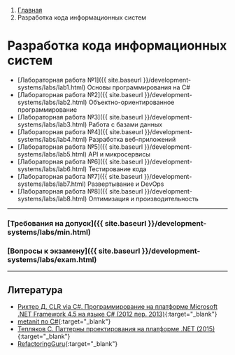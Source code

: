 <ol class="breadcrumb">
  <li class="breadcrumb-item"><a href="{{ site.baseurl }}">Главная</a></li>
  <li class="breadcrumb-item active">Разработка кода информационных систем</li>
</ol>

# Разработка кода информационных систем

* [Лабораторная работа №1]({{ site.baseurl }}/development-systems/labs/lab1.html) Основы программирования на C#
* [Лабораторная работа №2]({{ site.baseurl }}/development-systems/labs/lab2.html) Объектно-ориентированное программирование
* [Лабораторная работа №3]({{ site.baseurl }}/development-systems/labs/lab3.html) Работа с базами данных
* [Лабораторная работа №4]({{ site.baseurl }}/development-systems/labs/lab4.html) Разработка веб-приложений
* [Лабораторная работа №5]({{ site.baseurl }}/development-systems/labs/lab5.html) API и микросервисы
* [Лабораторная работа №6]({{ site.baseurl }}/development-systems/labs/lab6.html) Тестирование кода
* [Лабораторная работа №7]({{ site.baseurl }}/development-systems/labs/lab7.html) Развертывание и DevOps
* [Лабораторная работа №8]({{ site.baseurl }}/development-systems/labs/lab8.html) Оптимизация и производительность

___

### [Требования на допуск]({{ site.baseurl }}/development-systems/labs/min.html)

### [Вопросы к экзамену]({{ site.baseurl }}/development-systems/labs/exam.html)

___

## Литература

* [Рихтер Д. CLR via C#. Программирование на платформе Microsoft .NET Framework 4.5 на языке C# (2012 пер. 2013)](https://vk.com/doc170999522_485454911?hash=qmYk8crGz5P9CeUEbj9R5emFlaFQbeX79EbKXRZLhEH){:target="_blank"}
* [metanit по C#](https://metanit.com/sharp/tutorial/){:target="_blank"}
* [Тепляков С. Паттерны проектирования на платформе .NET (2015)](https://vk.com/doc44301783_411162088?hash=rN8STM9Ih1GjFaY6jANlsmpZEtSTWbsmAH7Rb1uKapz&dl=u7D5v4wwlR3ddUzzQGDOozsyEuIwYEHH2hWgBEu7z8H){:target="_blank"}
* [RefactoringGuru](https://refactoring.guru/design-patterns/csharp){:target="_blank"}
